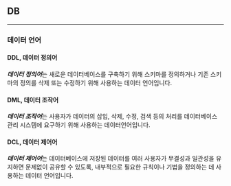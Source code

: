 ## DB

---

### 데이터 언어

#### DDL, 데이터 정의어

***데이터 정의어***는 새로운 데이터베이스를 구축하기 위해 스키마를 정의하거나 기존 스키마의 정의를 삭제 또는 수정하기 위해 사용하는 데이터 언어입니다.

#### DML, 데이터 조작어

***데이터 조작어***는 사용자가 데이터의 삽입, 삭제, 수정, 검색 등의 처리를 데이터베이스 관리 시스템에 요구하기 위해 사용하는 데이터언어입니다.

#### DCL, 데이터 제어어

***데이터 제어어***는 데이터베이스에 저장된 데이터를 여러 사용자가 무결성과 일관성을 유지하면 문제없이 공유할 수 있도록, 내부적으로 필요한 규칙이나 기법을 정의하는 데 사용하는 데이터 언어입니다.
